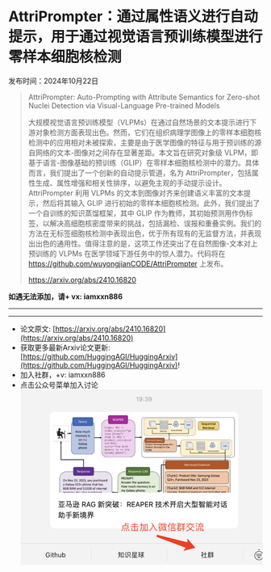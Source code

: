 # AttriPrompter：通过属性语义进行自动提示，用于通过视觉语言预训练模型进行零样本细胞核检测
发布时间：2024年10月22日


> AttriPrompter: Auto-Prompting with Attribute Semantics for Zero-shot Nuclei Detection via Visual-Language Pre-trained Models
>
> 大规模视觉语言预训练模型（VLPMs）在通过自然场景的文本提示进行下游对象检测方面表现出色。然而，它们在组织病理学图像上的零样本细胞核检测中的应用相对未被探索，主要是由于医学图像的特征与用于预训练的源自网络的文本-图像对之间存在显著差距。本文旨在研究对象级 VLPM，即基于语言-图像基础的预训练（GLIP）在零样本细胞核检测中的潜力。具体而言，我们提出了一个创新的自动提示管道，名为 AttriPrompter，包括属性生成、属性增强和相关性排序，以避免主观的手动提示设计。AttriPrompter 利用 VLPMs 的文本到图像对齐来创建语义丰富的文本提示，然后将其输入 GLIP 进行初始的零样本细胞核检测。此外，我们提出了一个自训练的知识蒸馏框架，其中 GLIP 作为教师，其初始预测用作伪标签，以解决高细胞核密度带来的挑战，包括漏检、误报和重叠实例。我们的方法在无标签细胞核检测中表现出色，优于所有现有的无监督方法，并表现出出色的通用性。值得注意的是，这项工作还突出了在自然图像-文本对上预训练的 VLPMs 在医学领域下游任务中的惊人潜力。代码将在 https://github.com/wuyongjianCODE/AttriPrompter 上发布。
>
> https://arxiv.org/abs/2410.16820

**如遇无法添加，请+ vx: iamxxn886**
<hr />


<hr />

- 论文原文: [https://arxiv.org/abs/2410.16820](https://arxiv.org/abs/2410.16820)
- 获取更多最新Arxiv论文更新: [https://github.com/HuggingAGI/HuggingArxiv](https://github.com/HuggingAGI/HuggingArxiv)!
- 加入社群，+v: iamxxn886
- 点击公众号菜单加入讨论
![](https://raw.githubusercontent.com/HuggingAGI/wx_assets/main/2024/07/31/1722434818326-94339e92-22f1-4472-9d27-fed232f70b5d.jpeg)